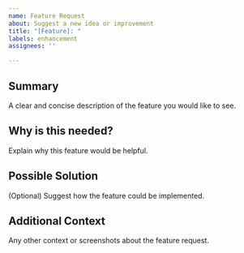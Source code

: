 ```yaml
---
name: Feature Request
about: Suggest a new idea or improvement
title: "[Feature]: "
labels: enhancement
assignees: ''

---
```


## Summary

A clear and concise description of the feature you would like to see.

## Why is this needed?

Explain why this feature would be helpful.

## Possible Solution

(Optional) Suggest how the feature could be implemented.

## Additional Context

Any other context or screenshots about the feature request.